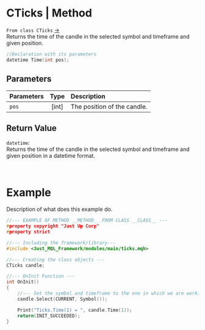# CTicks | Method
`From class CTicks` [->](ticks.md) <br>
Returns the time of the candle in the selected symbol and timeframe and given position.

```cpp
//Declaration with its parameters
datetime Time(int pos);
```

## Parameters
| Parameters | Type  | Description                 |
| :--------- | :---: | :-------------------------- |
| `pos`      | [int] | The position of the candle. |

## Return Value
`datetime`: <br>
Returns the time of the candle in the selected symbol and timeframe and given position in a datetime format.

<br>

# Example
Description of what does this example do.
```cpp
//--- EXAMPLE OF METHOD __METHOD__ FROM CLASS __CLASS__ ---
#property copyright "Just Up Corp"
#property strict

//--- Including the framework/library---
#include <Just_MQL_Framework/modules/main/ticks.mqh>

//--- Creating the class objects ---
CTicks candle;

//--- OnInit Function ---
int OnInit()
{
    //--- Set the symbol and timeframe to the one in which we are working on
    candle.Select(CURRENT, Symbol());

    Print("Ticks.Time(1) = ", candle.Time(1));
    return(INIT_SUCCEEDED);
}
```